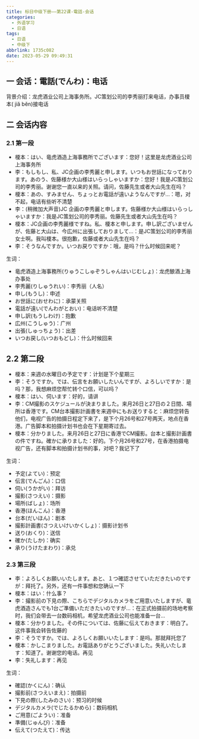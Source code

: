 ```yaml
---
title: 标日中级下册——第22课-電話-会话
categories:
  - 外语学习
  - 日语
tags:
  - 日语
  - 中级下
abbrlink: 1735c082
date: 2023-05-29 09:49:31
---
```

## 一 会话：電話(でんわ)：电话

背景介绍：龙虎酒业公司上海事务所。JC策划公司的李秀丽打来电话，办事员榎本( jiǎ běn)接电话

<!--more-->

## 二 会话内容

### 2.1 第一段

* 榎本：はい、竜虎酒造上海事務所でございます：您好！这里是龙虎酒业公司上海事务所
* 李：もしもし、私、JC企画の李秀麗と申します。いつもお世話になっております。あのう、佐藤様か大山様はいらっしゃいますか：您好！我是JC策划公司的李秀丽。谢谢您一直以来的关照。请问，佐藤先生或者大山先生在吗？
* 榎本：あの、すみません、ちょっとお電話が遠いようなんですが…：嗯，对不起，电话有些听不清楚
* 李：(稍微加大声音)JC 企画の李秀麗と申します。佐藤様か大山様はいらっしゃいますか：我是JC策划公司的李秀丽。佐藤先生或者大山先生在吗？
* 榎本：JC企画の李秀麗様ですね。私、榎本と申します。申し訳ございませんが、佐藤と大山は、今広州に出張しておりまして…：是JC策划公司的李秀丽女士啊。我叫榎本。很抱歉，佐藤或者大山先生在吗？
* 李：そうなんですか。いつお戻りですか：哦，是吗？什么时候回来呢？

生词：

* 竜虎酒造上海事務所(りゅうこしゅぞうしゃんはいじむしょ)：龙虎酿酒上海办事处
* 李秀麗(りしゅうれい)：李秀丽（人名）
* 申し(もうし)：申述
* お世話に(おせわに)：承蒙关照
* 電話が遠い(でんわがとおい)：电话听不清楚
* 申し訳(もうしわけ)：抱歉
* 広州(こうしゅう)：广州
* 出張(しゅっちょう)：出差
* いつお戻し(いつおもどし)：什么时候回来

## 2.2 第二段

* 榎本：来週の水曜日の予定です：计划是下个星期三
* 李：そうですか。では、伝言をお願いしたいんですが、よろしいですか：是吗？那，我想麻烦您帮忙转个口信，可以吗？
* 榎本：はい、伺います：好的，请讲
* 李：CM撮影のスケジュールが決まりました。来月26日と27日の２日間、場所は香港です。CM台本撮影計画書を来週中にもお送りすると：麻烦您转告他们，电视广告的拍摄日程定下来了，是下个月26号和27号两天，地点在香港。广告脚本和拍摄计划书也会在下星期寄过去。
* 榎本：分かりました。来月26日と27日に香港でCM撮影。台本と撮影計画書の件ですね。確かに承りました：好的。下个月26号和27号，在香港拍摄电视广告，还有脚本和拍摄计划书的事，对吧？我记下了

生词：

* 予定(よてい)：预定
* 伝言(でんごん)：口信
* 伺い(うかがい)：拜访
* 撮影(さつえい)：摄影
* 場所(ばしょ)：场所
* 香港(ほんこん)：香港
* 台本(だいほん)：剧本
* 撮影計画書(さつえいけいかくしょ)：摄影计划书
* 送り(おくり)：送信
* 確か(たしか)：确实
* 承り(うけたまわり)：承兑

### 2.3 第三段

* 李：よろしくお願いいたします。あと、１つ確認させていただきたいのですが：拜托了。另外，还有一件事想和您确认一下
* 榎本：はい：什么事？
* 李：撮影前の下見の際、こちらでデジタルカメラをご用意いたしますが、竜虎酒造さんでも1台ご準備いただきたいのですが…：在正式拍摄前的场地考察时，我们会带去一台数码相机，希望龙虎酒业公司也能准备一台...
* 榎本：分かりました。その件については、佐藤に伝えておきます：明白了。这件事我会转告佐藤的
* 李：そうですか。では、よろしくお願いいたします：是吗。那就拜托您了
* 榎本：かしこまりました。お電話ありがとうございました。失礼いたします：知道了。谢谢您的电话。再见
* 李：失礼します：再见

生词：

* 確認(かくにん)：确认
* 撮影前(さつえいまえ)：拍摄前
* 下見の際(したみのさい)：预习的时候
* デジタルカメラ(でじたるかめら)：数码相机
* ご用意(ごようい)：准备
* 準備(じゅんび)：准备
* 伝えて(つたえて)：传达

